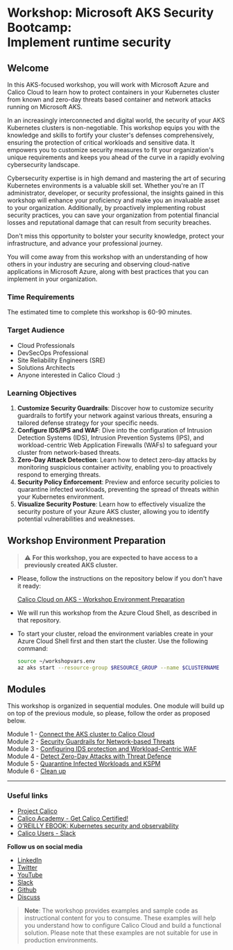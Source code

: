 # Workshop: Microsoft AKS Security Bootcamp: </br> Implement runtime security

## Welcome

In this AKS-focused workshop, you will work with Microsoft Azure and Calico Cloud to learn how to protect containers in your Kubernetes cluster from known and zero-day threats based container and network attacks running on Microsoft AKS.

In an increasingly interconnected and digital world, the security of your AKS Kubernetes clusters is non-negotiable. This workshop equips you with the knowledge and skills to fortify your cluster's defenses comprehensively, ensuring the protection of critical workloads and sensitive data. It empowers you to customize security measures to fit your organization's unique requirements and keeps you ahead of the curve in a rapidly evolving cybersecurity landscape.

Cybersecurity expertise is in high demand and mastering the art of securing Kubernetes environments is a valuable skill set. Whether you're an IT administrator, developer, or security professional, the insights gained in this workshop will enhance your proficiency and make you an invaluable asset to your organization. Additionally, by proactively implementing robust security practices, you can save your organization from potential financial losses and reputational damage that can result from security breaches. 

Don't miss this opportunity to bolster your security knowledge, protect your infrastructure, and advance your professional journey.

You will come away from this workshop with an understanding of how others in your industry are securing and observing cloud-native applications in Microsoft Azure, along with best practices that you can implement in your organization.

### Time Requirements

The estimated time to complete this workshop is 60-90 minutes.

### Target Audience

- Cloud Professionals
- DevSecOps Professional
- Site Reliability Engineers (SRE)
- Solutions Architects
- Anyone interested in Calico Cloud :)

### Learning Objectives

1. **Customize Security Guardrails**: Discover how to customize security guardrails to fortify your network against various threats, ensuring a tailored defense strategy for your specific needs.
2. **Configure IDS/IPS and WAF**: Dive into the configuration of Intrusion Detection Systems (IDS), Intrusion Prevention Systems (IPS), and workload-centric Web Application Firewalls (WAFs) to safeguard your cluster from network-based threats.
3. **Zero-Day Attack Detection**: Learn how to detect zero-day attacks by monitoring suspicious container activity, enabling you to proactively respond to emerging threats.
4. **Security Policy Enforcement**: Preview and enforce security policies to quarantine infected workloads, preventing the spread of threats within your Kubernetes environment.
5. **Visualize Security Posture**: Learn how to effectively visualize the security posture of your Azure AKS cluster, allowing you to identify potential vulnerabilities and weaknesses.

## Workshop Environment Preparation

> :warning: **For this workshop, you are expected to have access to a previously created AKS cluster.**

- Please, follow the instructions on the repository below if you don't have it ready: 

  [Calico Cloud on AKS - Workshop Environment Preparation](https://github.com/tigera-solutions/aks-workshop-prep)

- We will run this workshop from the Azure Cloud Shell, as described in that repository.

- To start your cluster, reload the environment variables create in your Azure Cloud Shell first and then start the cluster. Use the following command:

  ```bash
  source ~/workshopvars.env
  az aks start --resource-group $RESOURCE_GROUP --name $CLUSTERNAME
  ```

## Modules

This workshop is organized in sequential modules. One module will build up on top of the previous module, so please, follow the order as proposed below.

Module 1 - [Connect the AKS cluster to Calico Cloud](/mod/module-1-connect-calicocloud.md)  
Module 2 - [Security Guardrails for Network-based Threats](/mod/module-2-security-guardrails.md)  
Module 3 - [Configuring IDS protection and Workload-Centric WAF](/mod/module-3-ids-waf.md)  
Module 4 - [Detect Zero-Day Attacks with Threat Defence](/mod/module-4-threat-defence.md)  
Module 5 - [Quarantine Infected Workloads and KSPM](/mod/module-5-quarantine-kspm.md)  
Module 6 - [Clean up](/mod/module-6-clean-up.md)  

--- 

### Useful links

- [Project Calico](https://www.tigera.io/project-calico/)
- [Calico Academy - Get Calico Certified!](https://academy.tigera.io/)
- [O’REILLY EBOOK: Kubernetes security and observability](https://www.tigera.io/lp/kubernetes-security-and-observability-ebook)
- [Calico Users - Slack](https://slack.projectcalico.org/)

**Follow us on social media**

- [LinkedIn](https://www.linkedin.com/company/tigera/)
- [Twitter](https://twitter.com/tigeraio)
- [YouTube](https://www.youtube.com/channel/UC8uN3yhpeBeerGNwDiQbcgw/)
- [Slack](https://calicousers.slack.com/)
- [Github](https://github.com/tigera-solutions/)
- [Discuss](https://discuss.projectcalico.tigera.io/)

> **Note**: The workshop provides examples and sample code as instructional content for you to consume. These examples will help you understand how to configure Calico Cloud and build a functional solution. Please note that these examples are not suitable for use in production environments.